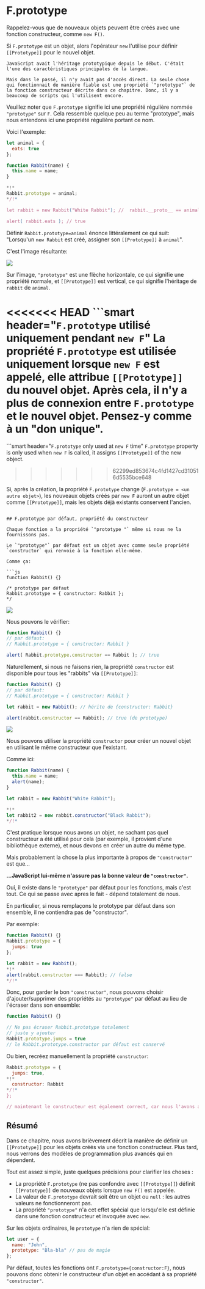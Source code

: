 # F.prototype

Rappelez-vous que de nouveaux objets peuvent être créés avec une fonction constructeur, comme `new F()`.

Si `F.prototype` est un objet, alors l'opérateur `new` l'utilise pour définir `[[Prototype]]` pour le nouvel objet.

```smart header="Veuillez noter"
JavaScript avait l'héritage prototypique depuis le début. C'était l'une des caractéristiques principales de la langue.

Mais dans le passé, il n'y avait pas d'accès direct. La seule chose qui fonctionnait de manière fiable est une propriété `"prototype"` de la fonction constructeur décrite dans ce chapitre. Donc, il y a beaucoup de scripts qui l'utilisent encore.
```

Veuillez noter que `F.prototype` signifie ici une propriété régulière nommée `"prototype"` sur `F`. Cela ressemble quelque peu au terme "prototype", mais nous entendons ici une propriété régulière portant ce nom.

Voici l'exemple:

```js run
let animal = {
  eats: true
};

function Rabbit(name) {
  this.name = name;
}

*!*
Rabbit.prototype = animal;
*/!*

let rabbit = new Rabbit("White Rabbit"); //  rabbit.__proto__ == animal

alert( rabbit.eats ); // true
```

Définir `Rabbit.prototype=animal` énonce littéralement ce qui suit: "Lorsqu'un `new Rabbit` est créé, assigner son `[[Prototype]]` à `animal`".

C'est l'image résultante:

![](proto-constructor-animal-rabbit.svg)

Sur l'image, `"prototype"` est une flèche horizontale, ce qui signifie une propriété normale, et `[[Prototype]]` est vertical, ce qui signifie l'héritage de `rabbit` de `animal`.

<<<<<<< HEAD
```smart header="`F.prototype` utilisé uniquement pendant `new F`"
La propriété `F.prototype` est utilisée uniquement lorsque `new F` est appelé, elle attribue `[[Prototype]]` du nouvel objet. Après cela, il n'y a plus de connexion entre `F.prototype` et le nouvel objet. Pensez-y comme à un "don unique".
=======
```smart header="`F.prototype` only used at `new F` time"
`F.prototype` property is only used when `new F` is called, it assigns `[[Prototype]]` of the new object.
>>>>>>> 62299ed853674c4fd1427cd310516d5535bce648

Si, après la création, la propriété `F.prototype` change (`F.prototype = <un autre objet>`), les nouveaux objets créés par `new F` auront un autre objet comme `[[Prototype]]`, mais les objets déjà existants conservent l'ancien.
```

## F.prototype par défaut, propriété du constructeur

Chaque fonction a la propriété `"prototype "` même si nous ne la fournissons pas.

Le `"prototype"` par défaut est un objet avec comme seule propriété `constructor` qui renvoie à la fonction elle-même.

Comme ça:

```js
function Rabbit() {}

/* prototype par défaut
Rabbit.prototype = { constructor: Rabbit };
*/
```

![](function-prototype-constructor.svg)

Nous pouvons le vérifier:

```js run
function Rabbit() {}
// par défaut:
// Rabbit.prototype = { constructor: Rabbit }

alert( Rabbit.prototype.constructor == Rabbit ); // true
```

Naturellement, si nous ne faisons rien, la propriété `constructor` est disponible pour tous les "rabbits" via `[[Prototype]]`:

```js run
function Rabbit() {}
// par défaut:
// Rabbit.prototype = { constructor: Rabbit }

let rabbit = new Rabbit(); // hérite de {constructor: Rabbit}

alert(rabbit.constructor == Rabbit); // true (de prototype)
```

![](rabbit-prototype-constructor.svg)

Nous pouvons utiliser la propriété `constructor` pour créer un nouvel objet en utilisant le même constructeur que l'existant.

Comme ici:

```js run
function Rabbit(name) {
  this.name = name;
  alert(name);
}

let rabbit = new Rabbit("White Rabbit");

*!*
let rabbit2 = new rabbit.constructor("Black Rabbit");
*/!*
```

C'est pratique lorsque nous avons un objet, ne sachant pas quel constructeur a été utilisé pour cela (par exemple, il provient d'une bibliothèque externe), et nous devons en créer un autre du même type.

Mais probablement la chose la plus importante à propos de `"constructor"` est que...

**...JavaScript lui-même n'assure pas la bonne valeur de `"constructor"`.**

Oui, il existe dans le `"prototype"` par défaut pour les fonctions, mais c'est tout. Ce qui se passe avec apres le fait - dépend totalement de nous.

En particulier, si nous remplaçons le prototype par défaut dans son ensemble, il ne contiendra pas de "constructor".

Par exemple:

```js run
function Rabbit() {}
Rabbit.prototype = {
  jumps: true
};

let rabbit = new Rabbit();
*!*
alert(rabbit.constructor === Rabbit); // false
*/!*
```

Donc, pour garder le bon `"constructor"`, nous pouvons choisir d'ajouter/supprimer des propriétés au `"prototype"` par défaut au lieu de l'écraser dans son ensemble:

```js
function Rabbit() {}

// Ne pas écraser Rabbit.prototype totalement
// juste y ajouter
Rabbit.prototype.jumps = true
// le Rabbit.prototype.constructor par défaut est conservé
```

Ou bien, recréez manuellement la propriété `constructor`:

```js
Rabbit.prototype = {
  jumps: true,
*!*
  constructor: Rabbit
*/!*
};

// maintenant le constructeur est également correct, car nous l'avons ajouté
```


## Résumé

Dans ce chapitre, nous avons brièvement décrit la manière de définir un `[[Prototype]]` pour les objets créés via une fonction constructeur. Plus tard, nous verrons des modèles de programmation plus avancés qui en dépendent.

Tout est assez simple, juste quelques précisions pour clarifier les choses :

- La propriété `F.prototype` (ne pas confondre avec `[[Prototype]]`) définit `[[Prototype]]` de nouveaux objets lorsque `new F()` est appelée.
- La valeur de `F.prototype` devrait soit être un objet ou `null` : les autres valeurs ne fonctionneront pas.
- La propriété `"prototype"` n'a cet effet spécial que lorsqu'elle est définie dans une fonction constructeur et invoquée avec `new`.

Sur les objets ordinaires, le `prototype` n'a rien de spécial:
```js
let user = {
  name: "John",
  prototype: "Bla-bla" // pas de magie
};
```

Par défaut, toutes les fonctions ont `F.prototype={constructor:F}`, nous pouvons donc obtenir le constructeur d'un objet en accédant à sa propriété `"constructor"`.
